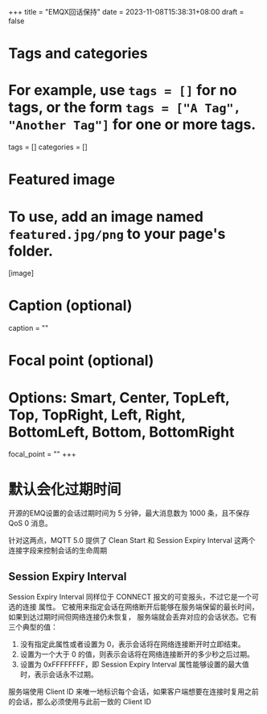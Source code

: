 +++
title = "EMQX回话保持"
date = 2023-11-08T15:38:31+08:00
draft = false

# Tags and categories
# For example, use `tags = []` for no tags, or the form `tags = ["A Tag", "Another Tag"]` for one or more tags.
tags = []
categories = []

# Featured image
# To use, add an image named `featured.jpg/png` to your page's folder. 
[image]
  # Caption (optional)
  caption = ""

  # Focal point (optional)
  # Options: Smart, Center, TopLeft, Top, TopRight, Left, Right, BottomLeft, Bottom, BottomRight
  focal_point = ""
+++

# 默认会化过期时间

开源的EMQ设置的会话过期时间为 5 分钟，最大消息数为 1000 条，且不保存 QoS 0 消息。


针对这两点，MQTT 5.0 提供了 Clean Start 和 Session Expiry Interval 这两个连接字段来控制会话的生命周期


## Session Expiry Interval

Session Expiry Interval 同样位于 CONNECT 报文的可变报头，不过它是一个可选的连接 属性。
它被用来指定会话在网络断开后能够在服务端保留的最长时间，如果到达过期时间但网络连接仍未恢复，
服务端就会丢弃对应的会话状态。它有三个典型的值：

1. 没有指定此属性或者设置为 0，表示会话将在网络连接断开时立即结束。
2. 设置为一个大于 0 的值，则表示会话将在网络连接断开的多少秒之后过期。
3. 设置为 0xFFFFFFFF，即 Session Expiry Interval 属性能够设置的最大值时，表示会话永不过期。


服务端使用 Client ID 来唯一地标识每个会话，如果客户端想要在连接时复用之前的会话，那么必须使用与此前一致的 Client ID

